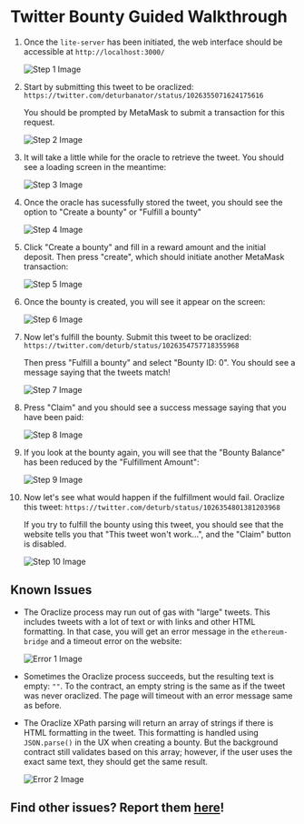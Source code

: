# Twitter Bounty Guided Walkthrough

1) Once the `lite-server` has been initiated, the web interface should be accessible at `http://localhost:3000/`

    ![Step 1 Image](./twitter-bounty/src/img/Twitter-Bounty-Walkthrough/Slide1.PNG)

2) Start by submitting this tweet to be oraclized: `https://twitter.com/deturbanator/status/1026355071624175616`

    You should be prompted by MetaMask to submit a transaction for this request.

    ![Step 2 Image](./twitter-bounty/src/img/Twitter-Bounty-Walkthrough/Slide2.PNG)

3) It will take a little while for the oracle to retrieve the tweet. You should see a loading screen in the meantime:

    ![Step 3 Image](./twitter-bounty/src/img/Twitter-Bounty-Walkthrough/Slide3.PNG)

4) Once the oracle has sucessfully stored the tweet, you should see the option to "Create a bounty" or "Fulfill a bounty"

    ![Step 4 Image](./twitter-bounty/src/img/Twitter-Bounty-Walkthrough/Slide4.PNG)

5) Click "Create a bounty" and fill in a reward amount and the initial deposit. Then press "create", which should initiate another MetaMask transaction:

    ![Step 5 Image](./twitter-bounty/src/img/Twitter-Bounty-Walkthrough/Slide5.PNG)

6) Once the bounty is created, you will see it appear on the screen:

    ![Step 6 Image](./twitter-bounty/src/img/Twitter-Bounty-Walkthrough/Slide6.PNG)

7) Now let's fulfill the bounty. Submit this tweet to be oraclized: `https://twitter.com/deturb/status/1026354757718355968`

    Then press "Fulfill a bounty" and select "Bounty ID: 0". You should see a message saying that the tweets match!

    ![Step 7 Image](./twitter-bounty/src/img/Twitter-Bounty-Walkthrough/Slide7.PNG)

8) Press "Claim" and you should see a success message saying that you have been paid:

    ![Step 8 Image](./twitter-bounty/src/img/Twitter-Bounty-Walkthrough/Slide8.PNG)

9) If you look at the bounty again, you will see that the "Bounty Balance" has been reduced by the "Fulfillment Amount":

    ![Step 9 Image](./twitter-bounty/src/img/Twitter-Bounty-Walkthrough/Slide9.PNG)

10) Now let's see what would happen if the fulfillment would fail. Oraclize this tweet: `https://twitter.com/deturb/status/1026354801381203968`

    If you try to fulfill the bounty using this tweet, you should see that the website tells you that "This tweet won't work...", and the "Claim" button is disabled.

    ![Step 10 Image](./twitter-bounty/src/img/Twitter-Bounty-Walkthrough/Slide10.PNG)

## Known Issues

* The Oraclize process may run out of gas with "large" tweets. This includes tweets with a lot of text or with links and other HTML formatting. In that case, you will get an error message in the `ethereum-bridge` and a timeout error on the website:

    ![Error 1 Image](./twitter-bounty/src/img/Twitter-Bounty-Walkthrough/Error1.PNG)

* Sometimes the Oraclize process succeeds, but the resulting text is empty: `""`. To the contract, an empty string is the same as if the tweet was never oraclized. The page will timeout with an error message same as before.

* The Oraclize XPath parsing will return an array of strings if there is HTML formatting in the tweet. This formatting is handled using `JSON.parse()` in the UX when creating a bounty. But the background contract still validates based on this array; however, if the user uses the exact same text, they should get the same result.

    ![Error 2 Image](./twitter-bounty/src/img/Twitter-Bounty-Walkthrough/Error2.PNG)

## Find other issues? Report them [here](https://github.com/shawntabrizi/Ethereum-Twitter-Bounty/issues)!
